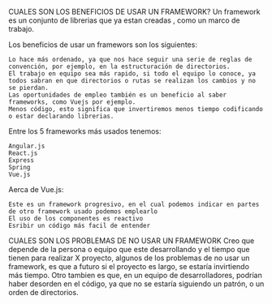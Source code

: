 

CUALES SON LOS BENEFICIOS DE USAR UN FRAMEWORK? Un framework es un conjunto de librerias que ya estan creadas , como un marco de trabajo.

Los beneficios de usar un framewors son los siguientes:

    Lo hace más ordenado, ya que nos hace seguir una serie de reglas de convención, por ejemplo, en la estructuración de directorios.
    El trabajo en equipo sea más rapido, si todo el equipo lo conoce, ya todos sabran en que directorios o rutas se realizan los cambios y no se pierdan.
    Las oportunidades de empleo también es un beneficio al saber frameworks, como Vuejs por ejemplo.
    Menos código, esto significa que invertiremos menos tiempo codificando o estar declarando librerias.

Entre los 5 frameworks más usados tenemos:

    Angular.js
    React.js
    Express
    Spring
    Vue.js

Aerca de Vue.js:

    Este es un framework progresivo, en el cual podemos indicar en partes de otro framework usado podemos emplearlo
    El uso de los componentes es reactivo
    Esribir un código más facil de entender

CUALES SON LOS PROBLEMAS DE NO USAR UN FRAMEWORK Creo que depende de la persona o equipo que este desarrollando y el tiempo que tienen para realizar X proyecto, algunos de los problemas de no usar un framework, es que a futuro si el proyecto es largo, se estaría invirtiendo más tiempo. Otro tambien es que, en un equipo de desarrolladores, podrían haber desorden en el código, ya que no se estaría siguiendo un patrón, o un orden de directorios.
